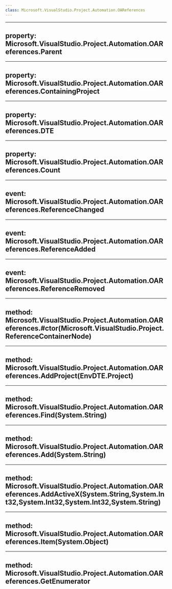 ```yaml
---
class: Microsoft.VisualStudio.Project.Automation.OAReferences
---
```


---
property: Microsoft.VisualStudio.Project.Automation.OAReferences.Parent
---

---
property: Microsoft.VisualStudio.Project.Automation.OAReferences.ContainingProject
---

---
property: Microsoft.VisualStudio.Project.Automation.OAReferences.DTE
---

---
property: Microsoft.VisualStudio.Project.Automation.OAReferences.Count
---

---
event: Microsoft.VisualStudio.Project.Automation.OAReferences.ReferenceChanged
---

---
event: Microsoft.VisualStudio.Project.Automation.OAReferences.ReferenceAdded
---

---
event: Microsoft.VisualStudio.Project.Automation.OAReferences.ReferenceRemoved
---

---
method: Microsoft.VisualStudio.Project.Automation.OAReferences.#ctor(Microsoft.VisualStudio.Project.ReferenceContainerNode)
---

---
method: Microsoft.VisualStudio.Project.Automation.OAReferences.AddProject(EnvDTE.Project)
---

---
method: Microsoft.VisualStudio.Project.Automation.OAReferences.Find(System.String)
---

---
method: Microsoft.VisualStudio.Project.Automation.OAReferences.Add(System.String)
---

---
method: Microsoft.VisualStudio.Project.Automation.OAReferences.AddActiveX(System.String,System.Int32,System.Int32,System.Int32,System.String)
---

---
method: Microsoft.VisualStudio.Project.Automation.OAReferences.Item(System.Object)
---

---
method: Microsoft.VisualStudio.Project.Automation.OAReferences.GetEnumerator
---

